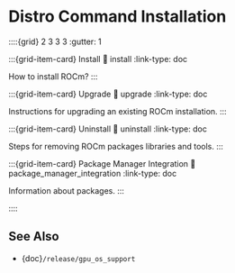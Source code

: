 # Distro Command Installation

::::{grid} 2 3 3 3
:gutter: 1

:::{grid-item-card} Install
:link: install
:link-type: doc

How to install ROCm?
:::

:::{grid-item-card} Upgrade
:link: upgrade
:link-type: doc

Instructions for upgrading an existing ROCm installation.
:::

:::{grid-item-card} Uninstall
:link: uninstall
:link-type: doc

Steps for removing ROCm packages libraries and tools.
:::

:::{grid-item-card} Package Manager Integration
:link: package_manager_integration
:link-type: doc

Information about packages.
:::

::::

## See Also

- {doc}`/release/gpu_os_support`

